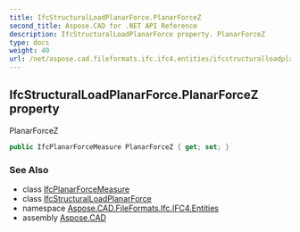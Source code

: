 ```yaml
---
title: IfcStructuralLoadPlanarForce.PlanarForceZ
second_title: Aspose.CAD for .NET API Reference
description: IfcStructuralLoadPlanarForce property. PlanarForceZ
type: docs
weight: 40
url: /net/aspose.cad.fileformats.ifc.ifc4.entities/ifcstructuralloadplanarforce/planarforcez/
---
```

## IfcStructuralLoadPlanarForce.PlanarForceZ property

PlanarForceZ

```csharp
public IfcPlanarForceMeasure PlanarForceZ { get; set; }
```

### See Also

* class [IfcPlanarForceMeasure](../../../aspose.cad.fileformats.ifc.ifc4.types/ifcplanarforcemeasure/)
* class [IfcStructuralLoadPlanarForce](../)
* namespace [Aspose.CAD.FileFormats.Ifc.IFC4.Entities](../../../aspose.cad.fileformats.ifc.ifc4.entities/)
* assembly [Aspose.CAD](../../../)


